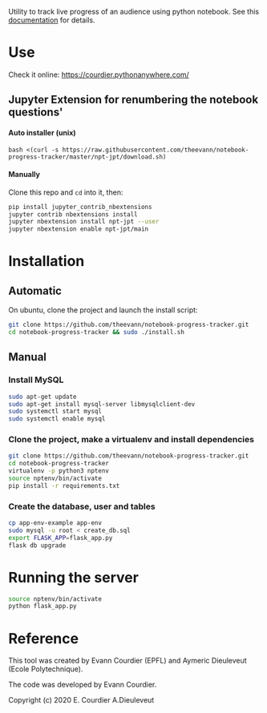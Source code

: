 Utility to track live progress of an audience using python notebook. See this [documentation](docs/Python_Tracker.pdf) for details.

# Use

Check it online: https://courdier.pythonanywhere.com/

## Jupyter Extension for renumbering the notebook questions'
#### Auto installer (unix)
`bash <(curl -s https://raw.githubusercontent.com/theevann/notebook-progress-tracker/master/npt-jpt/download.sh)`

#### Manually

Clone this repo and `cd` into it, then:

```bash
pip install jupyter_contrib_nbextensions
jupyter contrib nbextensions install
jupyter nbextension install npt-jpt --user
jupyter nbextension enable npt-jpt/main
```


# Installation

## Automatic
On ubuntu, clone the project and launch the install script:
```sh
git clone https://github.com/theevann/notebook-progress-tracker.git
cd notebook-progress-tracker && sudo ./install.sh
```

## Manual

### Install MySQL
```sh
sudo apt-get update
sudo apt-get install mysql-server libmysqlclient-dev
sudo systemctl start mysql
sudo systemctl enable mysql
```

### Clone the project, make a virtualenv and install dependencies
```sh
git clone https://github.com/theevann/notebook-progress-tracker.git
cd notebook-progress-tracker
virtualenv -p python3 nptenv
source nptenv/bin/activate
pip install -r requirements.txt
```

### Create the database, user and tables
```sh
cp app-env-example app-env
sudo mysql -u root < create_db.sql
export FLASK_APP=flask_app.py
flask db upgrade
```

# Running the server
```sh
source nptenv/bin/activate
python flask_app.py
```



# Reference

This tool was created by Evann Courdier (EPFL) and Aymeric Dieuleveut (Ecole Polytechnique).

The code was developed by Evann Courdier.

Copyright (c) 2020 E. Courdier A.Dieuleveut

